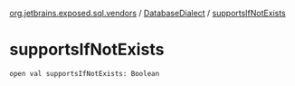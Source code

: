 [org.jetbrains.exposed.sql.vendors](../index.md) / [DatabaseDialect](index.md) / [supportsIfNotExists](.)

# supportsIfNotExists

`open val supportsIfNotExists: Boolean`
